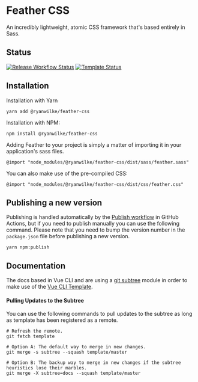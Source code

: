 # Feather CSS
An incredibly lightweight, atomic CSS framework that's based entirely in Sass.

## Status
[![Release Workflow Status](https://github.com/ryanjwilke/feather/workflows/Release/badge.svg)](https://github.com/ryanjwilke/feather/actions)
[![Template Status](https://github.com/ryanjwilke/vue-cli-template/workflows/Production/badge.svg)](https://github.com/ryanjwilke/vue-cli-template/actions)

## Installation
Installation with Yarn
```
yarn add @ryanwilke/feather-css
```

Installation with NPM:
```
npm install @ryanwilke/feather-css
```

Adding Feather to your project is simply a matter of importing it in your application's sass files.
```
@import "node_modules/@ryanwilke/feather-css/dist/sass/feather.sass"
```

You can also make use of the pre-compiled CSS:
```
@import "node_modules/@ryanwilke/feather-css/dist/css/feather.css"
```

## Publishing a new version
Publishing is handled automatically by the [Publish workflow](https://github.com/ryanjwilke/feather/actions?query=workflow%3APublish) in GitHub Actions, but if you need to publish manually you can use the following command. Please note that you need to bump the version number in the `package.json` file before publishing a new version.
```
yarn npm:publish
```

## Documentation
The docs based in Vue CLI and are using a [git subtree](https://medium.com/@porteneuve/mastering-git-subtrees-943d29a798ec) module in order to make use of the [Vue CLI Template](https://github.com/ryanjwilke/vue-cli-template).

#### Pulling Updates to the Subtree
You can use the following commands to pull updates to the subtree as long as template has been registered as a remote.
```
# Refresh the remote.
git fetch template

# Option A: The default way to merge in new changes.
git merge -s subtree --squash template/master

# Option B: The backup way to merge in new changes if the subtree heuristics lose their marbles.
git merge -X subtree=docs --squash template/master
```
